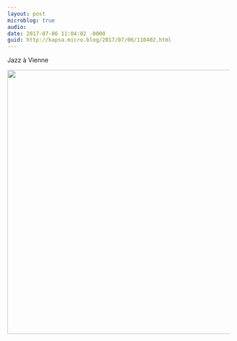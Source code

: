 ```yaml
---
layout: post
microblog: true
audio: 
date: 2017-07-06 11:04:02 -0000
guid: http://kapsa.micro.blog/2017/07/06/110402.html
---
```

Jazz à Vienne

<img src="http://jeankapsa.com/uploads/2017/b0f8c3a1ed.jpg" width="600" height="600" style="height: auto" />
